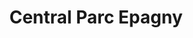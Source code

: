 ---
title: "Central Parc Epagny"
url: /epagny-metz-tessy/central-parc-epagny/
shop: centre commercial
---